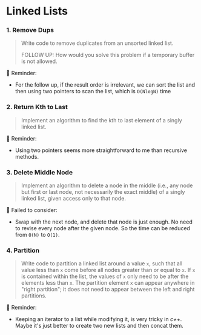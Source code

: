 # Linked Lists

### 1. Remove Dups

> Write code to remove duplicates from an unsorted linked list.
>
> FOLLOW UP: How would you solve this problem if a temporary buffer is not allowed.

📝 Reminder:

-   For the follow up, if the result order is irrelevant, we can sort the list and then using two pointers to scan the list, which is `O(NlogN)` time

### 2. Return Kth to Last

> Implement an algorithm to find the kth to last element of a singly linked list.

📝 Reminder:

-   Using two pointers seems more straightforward to me than recursive methods.

### 3. Delete Middle Node

> Implement an algorithm to delete a node in the middle (i.e., any node but first or last node, not necessarily the exact middle) of a singly linked list, given access only to that node.

🔨 Failed to consider:

-   Swap with the next node, and delete that node is just enough. No need to revise every node after the given node. So the time can be reduced from `O(N)` to `O(1)`.

### 4. Partition

> Write code to partition a linked list around a value `x`, such that all value less than `x` come before all nodes greater than or equal to `x`. If `x` is contained within the list, the values of `x` only need to be after the elements less than `x`. The partition element `x` can appear anywhere in "right partition"; it does not need to appear between the left and right partitions.

📝 Reminder:

-   Keeping an iterator to a list while modifying it, is very tricky in _c++_. Maybe it's just better to create two new lists and then concat them.
